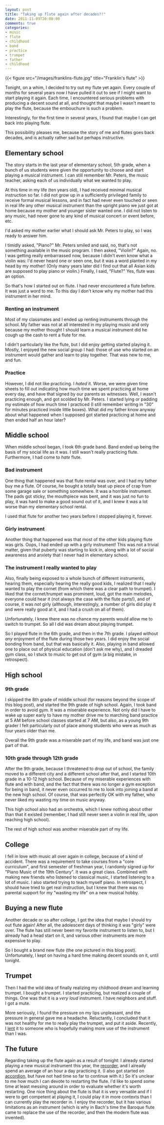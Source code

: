 ```yaml
---
layout: post
title: "Taking up flute again after decades?!"
date: 2011-11-09T20:08:00
comments: true
categories:
- music
- flute
- childhood
- band
- practice
- trumpet
- father
- childhood
---
```

{{< figure src="/images/franklins-flute.jpg" title="Franklin's flute" >}}

Tonight, on a whim, I decided to try out my flute yet again.  Every couple of months for several years now I have pulled it out to see if I might want to start playing it again.  Each time, I encountered serious problems with producing a decent sound at all, and thought that maybe I wasn't meant to play the flute, because the embouchure is such a problem.

Interestingly, for the first time in several years, I found that maybe I can get back into playing flute.

This possibility pleases me, because the story of me and flutes goes back decades, and is actually rather sad but perhaps instructive.

<!--more-->

## Elementary school

The story starts in the last year of elementary school, 5th grade, when a bunch of us students were given the opportunity to choose and start playing a musical instrument. I can still remember Mr. Peters, the music teacher, asking each of us individually what we wanted to play.

At this time in my life (ten years old), I had received minimal musical instruction so far. I did not grow up in a sufficiently privileged family to receive formal musical lessons, and in fact had never even touched or seen in real life any other musical instrument than the upright piano we just got at home because my mother and younger sister wanted one. I did not listen to any music, had never gone to any kind of musical concert or event before, etc.

I'd asked my mother earlier what I should ask Mr. Peters to play, so I was ready to answer him.

I timidly asked, "Piano?" Mr. Peters smiled and said, no, that's not something available in the music program. I then asked, "Violin?" Again, no. I was getting really embarrassed now, because I didn't even know what a violin was: I'd never heard one or seen one, but it was a word planted in my head by my mother! (Only many years later did I find out that all Asian kids are supposed to play piano or violin.) Finally, I said, "Flute?" Yes, flute was an option.

So that's how I started out on flute. I had never encountered a flute before. It was just a word to me. To this day I don't know why my mother had this instrument in her mind.

### Renting an instrument

Most of my classmates and I ended up renting instruments through the school. My father was not at all interested in my playing music and only because my mother thought I should learn a musical instrument did he cough up the cash to rent a flute for me.

I didn't particularly like the flute, but I did enjoy getting started playing it. Mostly, I enjoyed the new social group I had: those of use who started on an instrument would gather and learn to play together. That was new to me, and fun.

### Practice

However, I did not like practicing. I *hated* it. Worse, we were given time sheets to fill out indicating how much time we spent practicing at home every day, and have that signed by our parents as witnesses. Well, I wasn't practicing enough, and got scolded by Mr. Peters. I started lying or padding my estimate of how much time I practiced (I still remember writing in "30" for minutes practiced inside little boxes). What did my father know anyway about what happened when I supposed got started practicing at home and then ended half an hour later?

## Middle school

When middle school began, I took 6th grade band. Band ended up being the basis of my social life as it was. I still wasn't really practicing flute. Furthermore, I had come to *hate* flute.

### Bad instrument

One thing that happened was that flute rental was over, and I had my father buy me a flute. Of course, he bought a totally beat up piece of crap from some garage sale or something somewhere. It was a horrible instrument. The pads got sticky, the mouthpiece was bent, and it was just no fun to play, it was hard to make a good sound out of it, and I knew it was a lot worse than my elementary school rental.

I used that flute for another two years before I stopped playing it, forever.

### Girly instrument

Another thing that happened was that most of the other kids playing flute was girls. Oops, I had ended up with a girly instrument! This was not a trivial matter, given that puberty was starting to kick in, along with a lot of social awareness and anxiety that I never had in elementary school.

### The instrument I really wanted to play

Also, finally being exposed to a whole bunch of different instruments, hearing them, especially hearing the really good kids, I realized that I really wanted to play the cornet (from which there was a clear path to trumpet).  I liked that the cornet/trumpet was prominent, loud, got the main melodies, everyone could hear it (not always the case with the flute parts!), and of course, it was *not* girly (although, interestingly, a number of girls did play it and were really good at it, and I had a crush on all of them).

Unfortunately, I knew there was no chance my parents would allow me to switch to trumpet. So all I did was dream about playing trumpet.

So I played flute in the 6th grade, and then in the 7th grade.  I played without *any* enjoyment of the flute during those two years. I did enjoy the social bonding from band, but that was basically it. Also, playing in band allowed one to place out of physical education (don't ask me why), and I dreaded gym class, so I stuck to music to get out of gym (a big mistake, in retrospect).

## High school

### 9th grade

I skipped the 8th grade of middle school (for reasons beyond the scope of this blog post), and started the 9th grade of high school. Again, I took band in order to avoid gym. It was a miserable experience. Not only did I have to wake up super early to have my mother drive me to marching band practice at 5 AM before school classes started at 7 AM, but also, as a young 9th grader I felt particularly out of place among students who were as much as four years older than me.

Overall the 9th grade was a miserable part of my life, and band was just one part of that.

### 10th grade through 12th grade

After the 9th grade, because I threatened to drop out of school, the family moved to a different city and a different school after that, and I started 10th grade in a 10-12 high school.  Because of my miserable experiences with flute and with band, and the fact that there was no longer a gym exception for being in band, it never even occurred to me to look into joining a band at the new high school. Of course, that was perfectly OK with my father, who never liked my wasting my time on music anyway.

This high school also had an orchestra, which I knew nothing about other than that it existed (remember, I had still never seen a violin in real life, upon reaching high school).

The rest of high school was another miserable part of my life.

## College

I fell in love with music all over again in college, because of a kind of accident. There was a requirement to take courses from a "core curriculum", and first semester of freshman year, I randomly signed up for "Piano Music of the 19th Century". It was a great class. Combined with making new friends who listened to classical music, I started listening to a lot of music. I also started trying to teach myself piano. In retrospect, I should have tried to get real instruction, but I knew that there was no parental support for my "wasting my life" on a new musical hobby.

## Buying a new flute

Another decade or so after college, I got the idea that maybe I should try out flute again! After all, the adolescent days of thinking it was "girly" were over. The flute has still never been my favorite instrument to listen to, but I already had a head start on it, and various other instruments are more expensive to play.

So I bought a brand new flute (the one pictured in this blog post). Unfortunately, I kept on having a hard time making decent sounds on it, until tonight.

## Trumpet

Then I had the wild idea of finally realizing my childhood dream and learning trumpet. I bought a trumpet. I started practicing, but realized a couple of things.  One was that it is a *very loud* instrument. I have neighbors and stuff. I got a mute.

More seriously, I found the pressure on my lips unpleasant, and the pressure in general gave me a headache. Reluctantly, I concluded that it was not healthy for me to really play the trumpet, and put it aside. Recently, I [lent](/blog/2011/10/01/run-shadyside-5k-outrunning-mickey-mouse-and-lending-a-trumpet/) it to someone who is hopefully making more use of the instrument than I was.

## The future

Regarding taking up the flute again as a result of tonight: I already started playing a new musical instrument this year, the [recorder](/blog/categories/recorder/), and I already spend an average of an hour a day practicing it.  (I also got started on [accordion](/blog/categories/accordion/), but have not had time so far to continue with it.) So it's unclear to me how much I can devote to restarting the flute. I'd like to spend some time at least messing around in order to evaluate whether it's worth restarting. One nice thing about the flute is that it is very versatile and if I were to get competent at playing it, I could play it in more contexts than I can currently play the recorder in. I enjoy the recorder, but it has various limitations as an instrument (which is why in Bach's time the Baroque flute came to replace the use of the recorder, and then the modern flute was invented).
